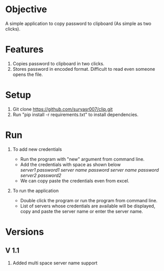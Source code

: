 # Objective
A simple application to copy password to clipboard (As simple as two clicks).

# Features
1. Copies password to clipboard in two clicks.
2. Stores password in encoded format. Difficult to read even someone opens the file.

# Setup
1. Git clone https://github.com/suryasr007/clip.git
2. Run "pip install -r requirements.txt" to install dependencies.

# Run
1. To add new credentials  
    * Run the program with "new" argument from command line.
    * Add the credentials with space as shown below  
       _server1_ _password1_
       _server name_ _password_
       _server   name_ _password_  
       _server2_ _password2_
    * We can copy paste the credentials even from excel.

2. To run the application  
    * Double click the program or run the program from command line.
    * List of servers whose credentials are available will be displayed, copy and paste the server name or enter the server name.

# Versions
## V 1.1
1. Added multi space server name support
